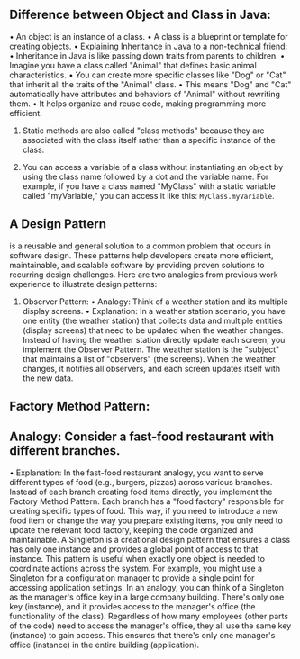
## Difference between Object and Class in Java:
•	An object is an instance of a class.
•	A class is a blueprint or template for creating objects.
•  Explaining Inheritance in Java to a non-technical friend:
•	Inheritance in Java is like passing down traits from parents to children.
•	Imagine you have a class called "Animal" that defines basic animal characteristics.
•	You can create more specific classes like "Dog" or "Cat" that inherit all the traits of the "Animal" class.
•	This means "Dog" and "Cat" automatically have attributes and behaviors of "Animal" without rewriting them.
•	It helps organize and reuse code, making programming more efficient.
1. Static methods are also called "class methods" because they are associated with the class itself rather than a specific instance of the class.

2. You can access a variable of a class without instantiating an object by using the class name followed by a dot and the variable name. For example, if you have a class named "MyClass" with a static variable called "myVariable," you can access it like this: `MyClass.myVariable`.



## A Design Pattern 
is a reusable and general solution to a common problem that occurs in software design. These patterns help developers create more efficient, maintainable, and scalable software by providing proven solutions to recurring design challenges.
Here are two analogies from previous work experience to illustrate design patterns:
1.	Observer Pattern:
•	Analogy: Think of a weather station and its multiple display screens.
•	Explanation: In a weather station scenario, you have one entity (the weather station) that collects data and multiple entities (display screens) that need to be updated when the weather changes. Instead of having the weather station directly update each screen, you implement the Observer Pattern. The weather station is the "subject" that maintains a list of "observers" (the screens). When the weather changes, it notifies all observers, and each screen updates itself with the new data.
## Factory Method Pattern:
## Analogy: Consider a fast-food restaurant with different branches.
•	Explanation: In the fast-food restaurant analogy, you want to serve different types of food (e.g., burgers, pizzas) across various branches. Instead of each branch creating food items directly, you implement the Factory Method Pattern. Each branch has a "food factory" responsible for creating specific types of food. This way, if you need to introduce a new food item or change the way you prepare existing items, you only need to update the relevant food factory, keeping the code organized and maintainable.
A Singleton is a creational design pattern that ensures a class has only one instance and provides a global point of access to that instance. This pattern is useful when exactly one object is needed to coordinate actions across the system. For example, you might use a Singleton for a configuration manager to provide a single point for accessing application settings.
In an analogy, you can think of a Singleton as the manager's office key in a large company building. There's only one key (instance), and it provides access to the manager's office (the functionality of the class). Regardless of how many employees (other parts of the code) need to access the manager's office, they all use the same key (instance) to gain access. This ensures that there's only one manager's office (instance) in the entire building (application).

